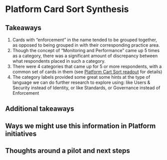 # Platform Card Sort Synthesis

## Takeaways

1. Cards with “enforcement” in the name tended to be grouped together, as opposed to being grouped in with their corresponding practice area.
1. Though the concept of “Monitoring and Performance” came up 5 times as a category, there was a significant amount of discrepancy between what respondents placed in such a category.
1. There were 4 categories that came up for 5 or more respondents, with a common set of cards in them (see [Platform Cart Sort readout](https://docs.google.com/presentation/d/1HwlXwykiBJ2XC7zXlp9YsBr39WsXT4USr88v46nYv7w/edit#slide=id.g94451db3d0_0_25) for details)
1. The category labels provided some great some hints at the type of language we can do further research to explore using: like Users & Security instead of Identity, or like Standards, or Governance instead of Enforcement

## Additional takeaways

## Ways we might use this information in Platform initiatives

## Thoughts around a pilot and next steps

